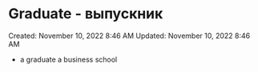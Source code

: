 # Graduate - выпускник

Created: November 10, 2022 8:46 AM
Updated: November 10, 2022 8:46 AM

- a graduate a business school